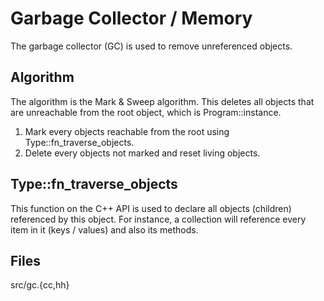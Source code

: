 # Garbage Collector / Memory
The garbage collector (GC) is used to remove unreferenced objects.

## Algorithm
The algorithm is the Mark & Sweep algorithm.
This deletes all objects that are unreachable from the root object,
which is Program::instance.

1. Mark every objects reachable from the root using Type::fn_traverse_objects.
2. Delete every objects not marked and reset living objects.

## Type::fn_traverse_objects
This function on the C++ API is used to declare all objects (children) referenced by this object.
For instance, a collection will reference every item in it (keys / values) and also its methods.

## Files
src/gc.{cc,hh}
